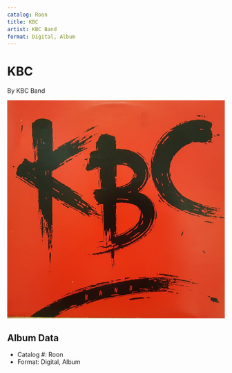 ```yaml
---
catalog: Roon
title: KBC
artist: KBC Band
format: Digital, Album
---
```


# KBC

By KBC Band

![](../../assets/albumcovers/KBC_Band-KBC.png)

## Album Data

- Catalog #: Roon
- Format: Digital, Album

